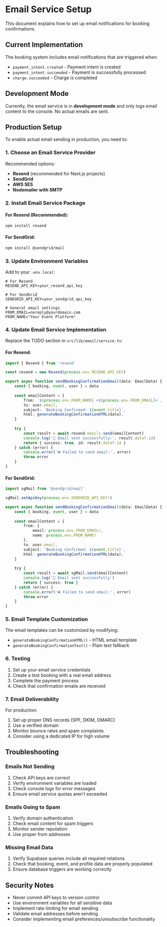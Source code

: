 # Email Service Setup

This document explains how to set up email notifications for booking confirmations.

## Current Implementation

The booking system includes email notifications that are triggered when:
- `payment_intent.created` - Payment intent is created
- `payment_intent.succeeded` - Payment is successfully processed
- `charge.succeeded` - Charge is completed

## Development Mode

Currently, the email service is in **development mode** and only logs email content to the console. No actual emails are sent.

## Production Setup

To enable actual email sending in production, you need to:

### 1. Choose an Email Service Provider

Recommended options:
- **Resend** (recommended for Next.js projects)
- **SendGrid**
- **AWS SES**
- **Nodemailer with SMTP**

### 2. Install Email Service Package

#### For Resend (Recommended):
```bash
npm install resend
```

#### For SendGrid:
```bash
npm install @sendgrid/mail
```

### 3. Update Environment Variables

Add to your `.env.local`:

```env
# For Resend
RESEND_API_KEY=your_resend_api_key

# For SendGrid
SENDGRID_API_KEY=your_sendgrid_api_key

# General email settings
FROM_EMAIL=noreply@yourdomain.com
FROM_NAME="Your Event Platform"
```

### 4. Update Email Service Implementation

Replace the TODO section in `src/lib/email/service.ts`:

#### For Resend:
```typescript
import { Resend } from 'resend'

const resend = new Resend(process.env.RESEND_API_KEY)

export async function sendBookingConfirmationEmail(data: EmailData) {
    const { booking, event, user } = data
    
    const emailContent = {
        from: `${process.env.FROM_NAME} <${process.env.FROM_EMAIL}>`,
        to: user.email,
        subject: `Booking Confirmed: ${event.title}`,
        html: generateBookingConfirmationHTML(data),
    }
    
    try {
        const result = await resend.emails.send(emailContent)
        console.log('📧 Email sent successfully:', result.data?.id)
        return { success: true, id: result.data?.id }
    } catch (error) {
        console.error('❌ Failed to send email:', error)
        throw error
    }
}
```

#### For SendGrid:
```typescript
import sgMail from '@sendgrid/mail'

sgMail.setApiKey(process.env.SENDGRID_API_KEY!)

export async function sendBookingConfirmationEmail(data: EmailData) {
    const { booking, event, user } = data
    
    const emailContent = {
        from: {
            email: process.env.FROM_EMAIL!,
            name: process.env.FROM_NAME!
        },
        to: user.email,
        subject: `Booking Confirmed: ${event.title}`,
        html: generateBookingConfirmationHTML(data),
    }
    
    try {
        const result = await sgMail.send(emailContent)
        console.log('📧 Email sent successfully')
        return { success: true }
    } catch (error) {
        console.error('❌ Failed to send email:', error)
        throw error
    }
}
```

### 5. Email Template Customization

The email templates can be customized by modifying:
- `generateBookingConfirmationHTML()` - HTML email template
- `generateBookingConfirmationText()` - Plain text fallback

### 6. Testing

1. Set up your email service credentials
2. Create a test booking with a real email address
3. Complete the payment process
4. Check that confirmation emails are received

### 7. Email Deliverability

For production:
1. Set up proper DNS records (SPF, DKIM, DMARC)
2. Use a verified domain
3. Monitor bounce rates and spam complaints
4. Consider using a dedicated IP for high volume

## Troubleshooting

### Emails Not Sending
1. Check API keys are correct
2. Verify environment variables are loaded
3. Check console logs for error messages
4. Ensure email service quotas aren't exceeded

### Emails Going to Spam
1. Verify domain authentication
2. Check email content for spam triggers
3. Monitor sender reputation
4. Use proper from addresses

### Missing Email Data
1. Verify Supabase queries include all required relations
2. Check that booking, event, and profile data are properly populated
3. Ensure database triggers are working correctly

## Security Notes

- Never commit API keys to version control
- Use environment variables for all sensitive data
- Implement rate limiting for email sending
- Validate email addresses before sending
- Consider implementing email preferences/unsubscribe functionality
